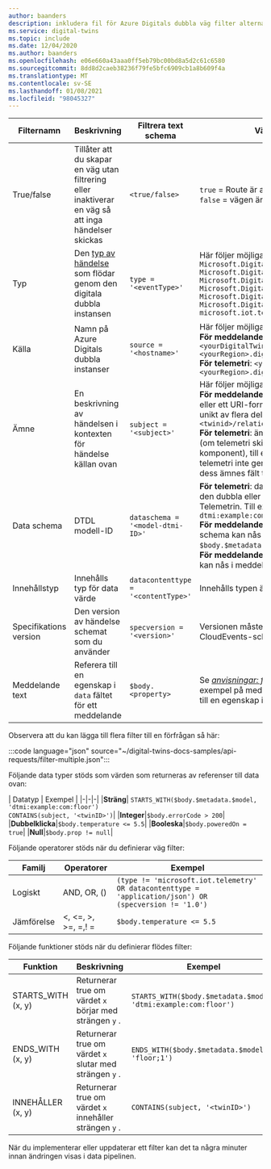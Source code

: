 ```yaml
---
author: baanders
description: inkludera fil för Azure Digitals dubbla väg filter alternativ
ms.service: digital-twins
ms.topic: include
ms.date: 12/04/2020
ms.author: baanders
ms.openlocfilehash: e06e660a43aaa0ff5eb79bc00bd8a5d2c61c6580
ms.sourcegitcommit: 8dd8d2caeb38236f79fe5bfc6909cb1a8b609f4a
ms.translationtype: MT
ms.contentlocale: sv-SE
ms.lasthandoff: 01/08/2021
ms.locfileid: "98045327"
---
```

| Filternamn | Beskrivning | Filtrera text schema | Värden som stöds | 
| --- | --- | --- | --- |
| True/false | Tillåter att du skapar en väg utan filtrering eller inaktiverar en väg så att inga händelser skickas | `<true/false>` | `true` = Route är aktiverat utan filtrering <br> `false` = vägen är inaktive rad |
| Typ | Den [typ av händelse](../articles/digital-twins/concepts-route-events.md#types-of-event-messages) som flödar genom den digitala dubbla instansen | `type = '<eventType>'` | Här följer möjliga värden för händelse typ: <br>`Microsoft.DigitalTwins.Twin.Create` <br> `Microsoft.DigitalTwins.Twin.Delete` <br> `Microsoft.DigitalTwins.Twin.Update`<br>`Microsoft.DigitalTwins.Relationship.Create`<br>`Microsoft.DigitalTwins.Relationship.Update`<br> `Microsoft.DigitalTwins.Relationship.Delete` <br> `microsoft.iot.telemetry`  |
| Källa | Namn på Azure Digitals dubbla instanser | `source = '<hostname>'`| Här följer möjliga värden för värdnamn: <br> **För meddelanden**: `<yourDigitalTwinInstance>.api.<yourRegion>.digitaltwins.azure.net` <br> **För telemetri**: `<yourDigitalTwinInstance>.api.<yourRegion>.digitaltwins.azure.net/<twinId>`|
| Ämne | En beskrivning av händelsen i kontexten för händelse källan ovan | `subject = '<subject>'` | Här följer möjliga ämnes värden: <br>**För meddelanden**: ämnet är `<twinid>` <br> eller ett URI-format för ämnen som identifieras unikt av flera delar eller ID:<br>`<twinid>/relationships/<relationshipid>`<br> **För telemetri**: ämnet är komponent Sök vägen (om telemetri skickas från en dubbel komponent), till exempel `comp1.comp2` . Om telemetri inte genereras från en komponent är dess ämnes fält tomt. |
| Data schema | DTDL modell-ID | `dataschema = '<model-dtmi-ID>'` | **För telemetri**: dataschemat är modell-ID: t för den dubbla eller komponenten som utvärderar Telemetrin. Till exempel `dtmi:example:com:floor4;2` <br>**För meddelanden (skapa/ta bort)**: data schema kan nås i meddelande texten på `$body.$metadata.$model` . <br>**För meddelanden (uppdatering)**: data schema kan nås i meddelande texten på `$body.modelId`|
| Innehållstyp | Innehålls typ för data värde | `datacontenttype = '<contentType>'` | Innehålls typen är `application/json` |
| Specifikations version | Den version av händelse schemat som du använder | `specversion = '<version>'` | Versionen måste vara `1.0` . Detta anger CloudEvents-schema version 1,0 |
| Meddelande text | Referera till en egenskap i `data` fältet för ett meddelande | `$body.<property>` | Se [*anvisningar: förstå händelse data*](../articles/digital-twins/how-to-interpret-event-data.md) för exempel på meddelanden. `data`Du kan referera till en egenskap i fältet med hjälp av`$body`

Observera att du kan lägga till flera filter till en förfrågan så här: 

:::code language="json" source="~/digital-twins-docs-samples/api-requests/filter-multiple.json":::

Följande data typer stöds som värden som returneras av referenser till data ovan:

| Datatyp | Exempel |
|-|-|-|
|**Sträng**| `STARTS_WITH($body.$metadata.$model, 'dtmi:example:com:floor')` <br> `CONTAINS(subject, '<twinID>')`|
|**Integer**|`$body.errorCode > 200`|
|**Dubbelklicka**|`$body.temperature <= 5.5`|
|**Booleska**|`$body.poweredOn = true`|
|**Null**|`$body.prop != null`|

Följande operatorer stöds när du definierar väg filter:

|Familj|Operatorer|Exempel|
|-|-|-|
|Logiskt|AND, OR, ()|`(type != 'microsoft.iot.telemetry' OR datacontenttype = 'application/json') OR (specversion != '1.0')`|
|Jämförelse|<, <=, >, >=, =,! =|`$body.temperature <= 5.5`

Följande funktioner stöds när du definierar flödes filter:

|Funktion|Beskrivning|Exempel|
|--|--|--|
|STARTS_WITH (x, y)|Returnerar true om värdet `x` börjar med strängen `y` .|`STARTS_WITH($body.$metadata.$model, 'dtmi:example:com:floor')`|
|ENDS_WITH (x, y) | Returnerar true om värdet `x` slutar med strängen `y` .|`ENDS_WITH($body.$metadata.$model, 'floor;1')`|
|INNEHÅLLER (x, y)| Returnerar true om värdet `x` innehåller strängen `y` .|`CONTAINS(subject, '<twinID>')`|

När du implementerar eller uppdaterar ett filter kan det ta några minuter innan ändringen visas i data pipelinen.
